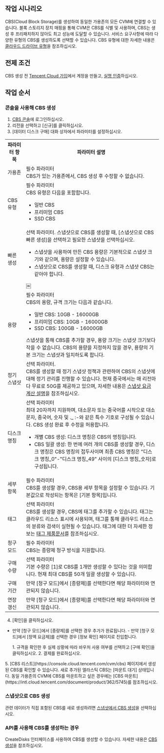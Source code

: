## 작업 시나리오
CBS(Cloud Block Storage)를 생성하여 동일한 가용존의 모든 CVM에 연결할 수 있습니다. 블록 스토리지 장치 매핑을 통해 CVM은 CBS를 식별 및 사용하며, CBS는 생성 후 프리패치하지 않아도 최고 성능에 도달할 수 있습니다.
서비스 요구사항에 따라 다양한 유형의 CBS를 생성하도록 선택할 수 있습니다. CBS 유형에 대한 자세한 내용은 [클라우드 드라이브 유형](/doc/product/362/2353)을 참조하십시오.

## 전제 조건
CBS 생성 전 [Tencent Cloud 가입](https://intl.cloud.tencent.com/document/product/378/17985)에서 계정을 만들고, [실명 인증](https://intl.cloud.tencent.com/document/product/378/3629)하십시오.

## 작업 순서
### 콘솔을 사용해 CBS 생성

1. [CBS 콘솔](https://console.cloud.tencent.com/cvm/cbs)에 로그인하십시오.
2. 리전을 선택하고 [신규]를 클릭하십시오.
3. [데이터 디스크 구매] 대화 상자에서 파라미터를 설정하십시오.
<table>
     <tr>
         <th width="12%">파라미터 항목</th>  
         <th>파라미터 설명</th>  
     </tr>
	 <tr>
         <td>가용존</td>
         <td>필수 파라미터</br>CBS가 있는 가용존에서, CBS 생성 후 수정할 수 없습니다.</td>
     </tr> 
	 <tr>
         <td>CBS 유형</td>
         <td>필수 파라미터</br>CBS 유형은 다음을 포함합니다.<ul><li> 일반 CBS </li><li>프리미엄 CBS </li><li> SSD CBS</li></ul></td>
     </tr>
		 <tr>
			 <td>빠른 생성</td>
			 <td>선택 파라미터. 스냅샷으로 CBS를 생성할 때, [스냅샷으로 CBS 빠른 생성]을 선택하고 필요한 스냅샷을 선택하십시오.
				 <ul><li>스냅샷을 사용하여 만든 CBS 용량은 기본적으로 스냅샷 크기와 같으며, 용량은 설정할 수 있습니다.</li>
         <li>스냅샷으로 CBS를 생성할 때, 디스크 유형과 스냅샷 CBS는 같아야 합니다.</li></ul>￼</td>
		 </tr>
	 <tr>
         <td>용량</td>
         <td>필수 파라미터</br>CBS의 용량, 규격 크기는 다음과 같습니다.<ul><li>일반 CBS: 10GB - 16000GB</li><li>프리미엄 CBS: 10GB - 16000GB</li><li>SSD CBS: 100GB - 16000GB</li></ul>스냅샷을 통해 CBS를 추가할 경우, 용량 크기는 스냅샷 크기보다 작을 수 없습니다. CBS의 용량을 지정하지 않을 경우, 용량의 기본 크기는 스냅샷과 일치하도록 합니다.</td>
     </tr>
	 <tr>
	 <tr>
         <td>정기 스냅샷</td>
         <td>선택 파라미터.<br>CBS를 생성할 때 정기 스냅샷 정책과 관련하여 CBS의 스냅샷에 대해 정기 관리를 진행할 수 있습니다. 현재 중국에서는 매 리전마다 무료로 50G를 제공하고 있으며, 자세한 내용은 <a href="https://intl.cloud.tencent.com/document/product/362/32415">스냅샷 요금 계산 설명</a>을 참조하십시오.
         </td>
     </tr>
     <tr>
         <td>디스크 명칭</td>
         <td>선택 파라미터</br>최대 20자까지 지원하며, 대소문자 또는 중국어를 시작으로 대소문자, 중국어, 숫자 및 ._ :-와 같은 특수 기호로 구성될 수 있습니다. CBS 생성 완료 후 수정을 허용합니다. <ul><li> 개별 CBS 생성: 디스크 명칭은 CBS의 명칭입니다. </li><li> CBS 일괄 생성: 한 번에 여러 개의 CBS를 생성할 경우, 디스크 명칭은 CBS 명칭의 접두사이며 최종 CBS 명칭은 "디스크 명칭_0"-"디스크 명칭_49" 사이의 [디스크 명칭_숫자]로 구성됩니다. </li></ul></td>
     </tr>
	 <tr>
         <td>세부 항목</td>
         <td>필수 파라미터</br>CBS를 생성할 경우, CBS용 세부 항목을 설정할 수 있습니다. 기본값으로 작성되는 항목은 [기본 항목]입니다.</td>
     </tr>
	 <tr>
         <td>태그</td>
         <td>선택 파라미터</br>CBS를 생성할 경우, CBS에 태그를 추가할 수 있습니다. 태그는 클라우드 리소스 표시에 사용되며, 태그를 통해 클라우드 리소스의 분류와 검색이 실현될 수 있습니다. 태그에 대한 더 자세한 정보는 <a href="https://intl.cloud.tencent.com/document/product/651">태그 제품문서</a>를 참조하십시오.</td>
     </tr>
	 <tr>
         <td>청구 모드</td>
         <td>필수 파라미터</br>CBS는 종량제 청구 방식을 지원합니다.
     </tr>
	  <tr>
         <td>구매 수량</td>
         <td>선택 파라미터</br>기본 수량은 [1]로 CBS를 1개만 생성할 수 있다는 것을 의미합니다. 현재 최대 CBS를 50개 일괄 생성할 수 있습니다.</td>
     </tr>
	 <tr>
         <td>구매 기간</td>
         <td>만약 [청구 모드]에서 [종량제]를 선택한다면 해당 파라미터와 연관되지 않습니다.</td>
     </tr>
		 <tr>
         <td>연장 갱신</td>
		<td>만약 [청구 모드]에서 [종량제]를 선택한다면 해당 파라미터와 연관되지 않습니다.</td>
     </tr>

</table>

4. [확인]을 클릭하십시오.
 - 만약 [청구 모드]에서 [종량제]를 선택한 경우 추가가 완료됩니다.
 - 만약 [청구 모드]에서 [정액 요금제]를 선택한 경우 [정보 확인] 페이지로 진입합니다.
  <ol>
  1. 규격을 확인한 후 실제 상황에 따라 바우처 사용 여부를 선택하고 [구매 확인]을 클릭하십시오.
  2. 결제를 완료하십시오.
 </ol>
5. [CBS 리스트](https://console.cloud.tencent.com/cvm/cbs) 페이지에서 생성된 CBS를 확인할 수 있습니다. 새로 추가된 엘라스틱 CBS는 [마운트 대기] 상태입니다. 동일 가용존의 CVM에 CBS를 마운트하고 싶은 경우에는 [CBS 마운트](https://intl.cloud.tencent.com/document/product/362/5745)를 참조하십시오.

### 스냅샷으로 CBS 생성
관련 데이터가 직접 포함된 CBS를 새로 생성하려면 [스냅샷에서 CBS 생성](https://intl.cloud.tencent.com/document/product/362/5757)을 선택하십시오.

### API를 사용해 CBS를 생성하는 경우
CreateDisks 인터페이스를 사용하여 CBS를 생성할 수 있습니다. 자세한 내용은 [CBS 생성](https://intl.cloud.tencent.com/document/product/362/16312)을 참조하십시오.
